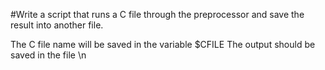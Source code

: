 #Write a script that runs a C file through the preprocessor and save the result into another file.

The C file name will be saved in the variable $CFILE
The output should be saved in the file \n
